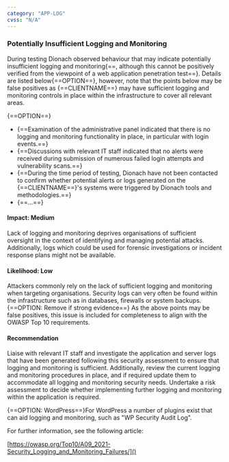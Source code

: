 ```yaml
---
category: "APP-LOG"
cvss: "N/A"
---
```

### Potentially Insufficient Logging and Monitoring
During testing Dionach observed behaviour that may indicate potentially insufficient logging and monitoring{==, although this cannot be positively verified from the viewpoint of a web application penetration test==}. Details are listed below{==OPTION==}, however, note that the points below may be false positives as {==CLIENTNAME==} may have sufficient logging and monitoring controls in place within the infrastructure to cover all relevant areas.

{==OPTION==}
 * {==Examination of the administrative panel indicated that there is no logging and monitoring functionality in place, in particular with login events.==}
 * {==Discussions with relevant IT staff indicated that no alerts were received during submission of numerous failed login attempts and vulnerability scans.==}
 * {==During the time period of testing, Dionach have not been contacted to confirm whether potential alerts or logs generated on the {==CLIENTNAME==}'s systems were triggered by Dionach tools and methodologies.==}
 * {==...==}
#### Impact: Medium
Lack of logging and monitoring deprives organisations of sufficient oversight in the context of identifying and managing potential attacks. Additionally, logs which could be used for forensic investigations or incident response plans might not be available.
#### Likelihood: Low
Attackers commonly rely on the lack of sufficient logging and monitoring when targeting organisations. Security logs can very often be found within the infrastructure such as in databases, firewalls or system backups.{==OPTION: Remove if strong evidence==} As the above points may be false positives, this issue is included for completeness to align with the OWASP Top 10 requirements.
#### Recommendation
Liaise with relevant IT staff and investigate the application and server logs that have been generated following this security assessment to ensure that logging and monitoring is sufficient. Additionally, review the current logging and monitoring procedures in place, and if required update them to accommodate all logging and monitoring security needs. Undertake a risk assessment to decide whether implementing further logging and monitoring within the application is required.

{==OPTION: WordPress==}For WordPress a number of plugins exist that can aid logging and monitoring, such as "WP Security Audit Log".

For further information, see the following article:

[https://owasp.org/Top10/A09_2021-Security_Logging_and_Monitoring_Failures/]()